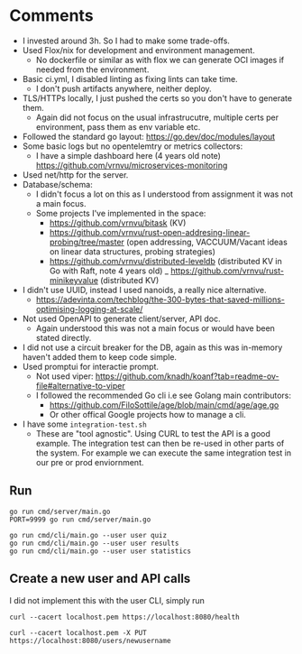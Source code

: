 # Comments

- I invested around 3h. So I had to make some trade-offs.
- Used Flox/nix for development and environment management.
    - No dockerfile or similar as with flox we can generate OCI images if needed from the environment.
- Basic ci.yml, I disabled linting as fixing lints can take time.
    - I don't push artifacts anywhere, neither deploy.
- TLS/HTTPs locally, I just pushed the certs so you don't have to generate them.
    - Again did not focus on the usual infrastrucutre, multiple certs per environment, pass them as env variable etc.
- Followed the standard go layout: https://go.dev/doc/modules/layout
- Some basic logs but no opentelemtry or metrics collectors:
    - I have a simple dashboard here (4 years old note) https://github.com/vrnvu/microservices-monitoring
- Used net/http for the server.
- Database/schema:
    - I didn't focus a lot on this as I understood from assignment it was not a main focus. 
    - Some projects I've implemented in the space:
        - https://github.com/vrnvu/bitask (KV)
        - https://github.com/vrnvu/rust-open-addresing-linear-probing/tree/master (open addressing, VACCUUM/Vacant ideas on linear data structures, probing strategies)
        - https://github.com/vrnvu/distributed-leveldb (distributed KV in Go with Raft, note 4 years old)
        _ https://github.com/vrnvu/rust-minikeyvalue (distributed KV)
- I didn't use UUID, instead I used nanoids, a really nice alternative.
    - https://adevinta.com/techblog/the-300-bytes-that-saved-millions-optimising-logging-at-scale/
- Not used OpenAPI to generate client/server, API doc.
    - Again understood this was not a main focus or would have been stated directly.
- I did not use a circuit breaker for the DB, again as this was in-memory haven't added them to keep code simple.
- Used promptui for interactie prompt.
    - Not used viper: https://github.com/knadh/koanf?tab=readme-ov-file#alternative-to-viper
    - I followed the recommended Go cli i.e see Golang main contributors:
         - https://github.com/FiloSottile/age/blob/main/cmd/age/age.go
         - Or other offical Google projects how to manage a cli.
- I have some `integration-test.sh`
    - These are "tool agnostic". Using CURL to test the API is a good example. The integration test can then be re-used in other parts of the system. For example we can execute the same integration test in our pre or prod enviornment. 

## Run

```
go run cmd/server/main.go
PORT=9999 go run cmd/server/main.go

go run cmd/cli/main.go --user user quiz
go run cmd/cli/main.go --user user results
go run cmd/cli/main.go --user user statistics
```

## Create a new user and API calls

I did not implement this with the user CLI, simply run

```
curl --cacert localhost.pem https://localhost:8080/health

curl --cacert localhost.pem -X PUT https://localhost:8080/users/newusername
```
